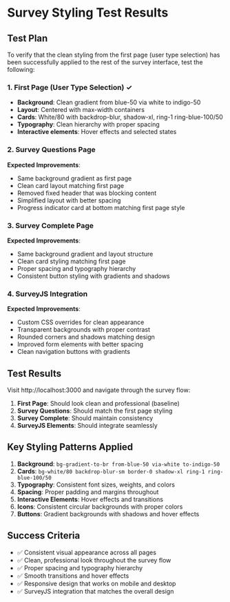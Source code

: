 # Survey Styling Test Results

## Test Plan

To verify that the clean styling from the first page (user type selection) has been successfully applied to the rest of the survey interface, test the following:

### 1. First Page (User Type Selection) ✓
- **Background**: Clean gradient from blue-50 via white to indigo-50
- **Layout**: Centered with max-width containers
- **Cards**: White/80 with backdrop-blur, shadow-xl, ring-1 ring-blue-100/50
- **Typography**: Clean hierarchy with proper spacing
- **Interactive elements**: Hover effects and selected states

### 2. Survey Questions Page
**Expected Improvements**:
- Same background gradient as first page
- Clean card layout matching first page
- Removed fixed header that was blocking content
- Simplified layout with better spacing
- Progress indicator card at bottom matching first page style

### 3. Survey Complete Page
**Expected Improvements**:
- Same background gradient and layout structure
- Clean card styling matching first page
- Proper spacing and typography hierarchy
- Consistent button styling with gradients and shadows

### 4. SurveyJS Integration
**Expected Improvements**:
- Custom CSS overrides for clean appearance
- Transparent backgrounds with proper contrast
- Rounded corners and shadows matching design
- Improved form elements with better spacing
- Clean navigation buttons with gradients

## Test Results

Visit http://localhost:3000 and navigate through the survey flow:

1. **First Page**: Should look clean and professional (baseline)
2. **Survey Questions**: Should match the first page styling
3. **Survey Complete**: Should maintain consistency
4. **SurveyJS Elements**: Should integrate seamlessly

## Key Styling Patterns Applied

1. **Background**: `bg-gradient-to-br from-blue-50 via-white to-indigo-50`
2. **Cards**: `bg-white/80 backdrop-blur-sm border-0 shadow-xl ring-1 ring-blue-100/50`
3. **Typography**: Consistent font sizes, weights, and colors
4. **Spacing**: Proper padding and margins throughout
5. **Interactive Elements**: Hover effects and transitions
6. **Icons**: Consistent circular backgrounds with proper colors
7. **Buttons**: Gradient backgrounds with shadows and hover effects

## Success Criteria

- ✅ Consistent visual appearance across all pages
- ✅ Clean, professional look throughout the survey flow
- ✅ Proper spacing and typography hierarchy
- ✅ Smooth transitions and hover effects
- ✅ Responsive design that works on mobile and desktop
- ✅ SurveyJS integration that matches the overall design